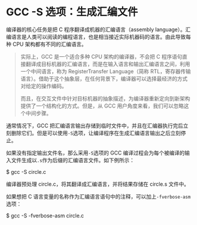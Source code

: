 # GCC -S 选项：生成汇编文件

编译器的核心任务是把 C 程序翻译成机器的汇编语言（assembly language）。汇编语言是人类可以阅读的编程语言，也是相当接近实际机器码的语言。由此导致每种 CPU 架构都有不同的汇编语言。

> 实际上，GCC 是一个适合多种 CPU 架构的编译器，不会把 C 程序语句直接翻译成目标机器的汇编语言，而是在输入语言和输出汇编语言之间，利用一个中间语言，称为 RegisterTransfer Language（简称 RTL，寄存器传输语言）。借助于这个抽象层，在任何背景下，编译器可以选择最经济的方式对给定的操作编码。
> 
> 而且，在交互文件中针对目标机器的抽象描述，为编译器重新定向到新架构提供了一个结构化的方式。但是，从 GCC 用户角度来看，我们可以忽略这个中间步骤。

通常情况下，GCC 把汇编语言输出存储到临时文件中，并且在汇编器执行完后立刻删除它们。但是可以使用`-S`选项，让编译程序在生成汇编语言输出之后立刻停止。

如果没有指定输出文件名，那么采用`-S`选项的 GCC 编译过程会为每个被编译的输入文件生成以`.s`作为后缀的汇编语言文件。如下例所示：

$ gcc -S circle.c

编译器预处理 circle.c，将其翻译成汇编语言，并将结果存储在 circle.s 文件中。

如果想把 C 语言变量的名称作为汇编语言语句中的注释，可以加上`-fverbose-asm`选项：

$ gcc -S -fverbose-asm circle.c